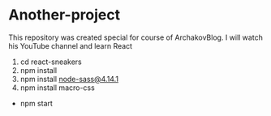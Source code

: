 # Another-project
This repository was created special for course of ArchakovBlog. I will watch his YouTube channel and learn React

1. cd react-sneakers
2. npm install
3. npm install node-sass@4.14.1
4. npm install macro-css


- npm start
